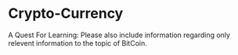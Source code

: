 # Crypto-Currency
A Quest For Learning:
	Please also include information regarding only relevent information to the topic of BitCoin.
